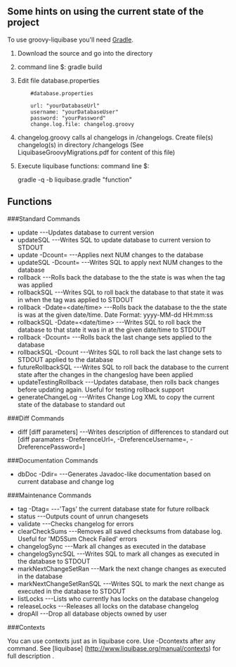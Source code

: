 ## Some hints on using the current state of the project
To use groovy-liquibase you'll need [Gradle](http://www.gradle.org/). 

1)  Download the source and go into the directory

2)  command line $:  gradle build

3)  Edit file database.properties

            #database.properties 

            url: "yourDatabaseUrl"
            username: "yourDatabaseUser"
            password: "yourPassword"
            change.log.file: changelog.groovy

4)  changelog.groovy calls al changelogs in /changelogs. Create file(s) changelog(s) in directory /changelogs (See LiquibaseGroovyMigrations.pdf for content of this file)

5)  Execute liquibase functions: command line $:  

       gradle -q -b liquibase.gradle "function"


## Functions

###Standard Commands

* update                          ---Updates database to current version
* updateSQL                       ---Writes SQL to update database to current version to STDOUT
* update -Dcount=<num>            ---Applies next NUM changes to the database
* updateSQL -Dcount=<num>         ---Writes SQL to apply next NUM changes to the database
* rollback <tag>                  ---Rolls back the database to the the state is was when the tag was applied
* rollbackSQL <tag>               ---Writes SQL to roll back the database to that state it was in when the tag was applied to STDOUT
* rollback -Ddate=<date/time>     ---Rolls back the database to the the state is was at the given date/time. Date Format: yyyy-MM-dd HH:mm:ss
* rollbackSQL -Ddate=<date/time>  ---Writes SQL to roll back the database to that state it was in at the given date/time to STDOUT
* rollback -Dcount=<value>        ---Rolls back the last <value> change sets applied to the database
* rollbackSQL -Dcount<value>      ---Writes SQL to roll back the last <value> change sets to STDOUT applied to the database
* futureRollbackSQL               ---Writes SQL to roll back the database to the current state after the changes in the changeslog have been applied
* updateTestingRollback           ---Updates database, then rolls back changes before updating again. Useful for testing rollback support
* generateChangeLog               ---Writes Change Log XML to copy the current state of the database to standard out

###Diff Commands

* diff [diff parameters]          ---Writes description of differences to standard out [diff paramaters -DreferenceUrl=, -DreferenceUsername=, -DreferencePassword=]

###Documentation Commands

* dbDoc -Ddir=<outputDirectory>         ---Generates Javadoc-like documentation based on current database and change log

###Maintenance Commands

* tag -Dtag=<tag string>          ---'Tags' the current database state for future rollback
* status 		    ---Outputs count of unrun changesets
* validate                  ---Checks changelog for errors
* clearCheckSums            ---Removes all saved checksums from database log. Useful for 'MD5Sum Check Failed' errors
* changelogSync             ---Mark all changes as executed in the database
* changelogSyncSQL          ---Writes SQL to mark all changes as executed in the database to STDOUT
* markNextChangeSetRan      ---Mark the next change changes as executed in the database
* markNextChangeSetRanSQL   ---Writes SQL to mark the next change as executed in the database to STDOUT
* listLocks                 ---Lists who currently has locks on the database changelog
* releaseLocks              ---Releases all locks on the database changelog
* dropAll                   ---Drop all database objects owned by user

###Contexts

You can use contexts just as in liquibase core. Use -Dcontexts after any command. See [liquibase] (http://www.liquibase.org/manual/contexts) for full description .

